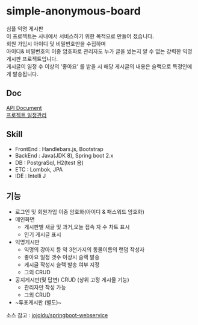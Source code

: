 # simple-anonymous-board
심플 익명 게시판   
이 프로젝트는 사내에서 서비스하기 위한 목적으로 만들어 졌습니다.  
회원 가입시 아이디 및 비밀번호만을 수집하며   
아이디& 비밀번호의 이중 암호화로 관리자도 누가 글을 썼는지 알 수 없는 강력한 익명게시판 프로젝트입니다.   
게시글이 일정 수 이상의 '좋아요' 를 받을 시 해당 게시글의 내용은 슬랙으로 특정인에게 발송됩니다.  

## Doc
[API Document](https://github.com/sehajyang/simple-anonymous-board/wiki)   
[프로젝트 일정관리](https://github.com/sehajyang/simple-anonymous-board/projects/1)

## Skill
- FrontEnd : Handlebars.js, Bootstrap
- BackEnd : Java(JDK 8), Spring boot 2.x
- DB : PostgraSql, H2(test 용)
- ETC : Lombok, JPA
- IDE : Intelli J

## 기능
- 로그인 및 회원가입 이중 암호화(아이디 & 패스워드 암호화)
- 메인화면
  - 게시판별 새글 및 과거,오늘 접속 자 수 차트 표시
  - 인기 게시글 표시
- 익명게시판 
  - 익명의 강아지 등 약 3천가지의 동물이름의 랜덤 작성자 
  - 좋아요 일정 갯수 이상시 슬랙 발송
  - 게시글 작성시 슬랙 발송 여부 지정
  - 그외 CRUD
- 공지게시판(및 답변) CRUD (상위 고정 게시물 기능)
  - 관리자만 작성 가능
  - 그외 CRUD
- ~투표게시판 (별도)~

소스 참고 : [jojoldu/springboot-webservice](https://github.com/jojoldu/springboot-webservice)
